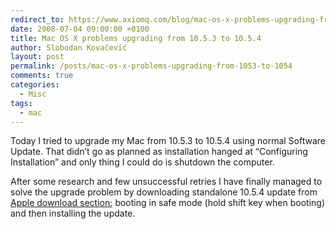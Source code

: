 ```yaml
---
redirect_to: https://www.axiomq.com/blog/mac-os-x-problems-upgrading-from-1053-to-1054/
date: 2008-07-04 09:00:00 +0100
title: Mac OS X problems upgrading from 10.5.3 to 10.5.4
author: Slobodan Kovačević
layout: post
permalink: /posts/mac-os-x-problems-upgrading-from-1053-to-1054
comments: true
categories:
  - Misc
tags:
  - mac
---
```

Today I tried to upgrade my Mac from 10.5.3 to 10.5.4 using normal Software Update. That didn&#8217;t go as planned as installation hanged at &#8220;Configuring Installation&#8221; and only thing I could do is shutdown the computer.

After some research and few unsuccessful retries I have finally managed to solve the upgrade problem by downloading standalone 10.5.4 update from [Apple download section][1]; booting in safe mode (hold shift key when booting) and then installing the update.

[1]: http://www.apple.com/support/downloads/ "Download Apple Mac OS X update"

